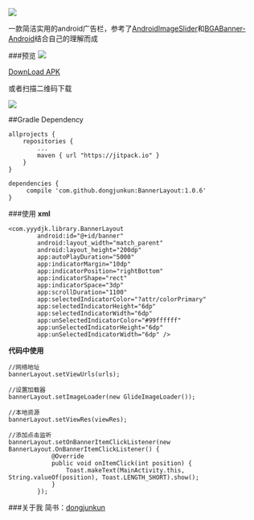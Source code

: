 [![](https://jitpack.io/v/dongjunkun/BannerLayout.svg)](https://jitpack.io/#dongjunkun/BannerLayout)

一款简洁实用的android广告栏，参考了[AndroidImageSlider](https://github.com/daimajia/AndroidImageSlider)和[BGABanner-Android](https://github.com/bingoogolapple/BGABanner-Android)结合自己的理解而成

###预览
<img src="https://raw.githubusercontent.com/dongjunkun/BannerLayoutDemo/master/art/bannerLayoutDemo1.gif"/>

<a href="https://raw.githubusercontent.com/dongjunkun/BannerLayout/master/bannerlayoutsimple.apk">DownLoad APK</a>

或者扫描二维码下载

<img src="https://raw.githubusercontent.com/dongjunkun/BannerLayoutDemo/master/art/1453087757.png"/>

##Gradle Dependency
```
allprojects {
    repositories {
        ...
        maven { url "https://jitpack.io" }
    }
}

dependencies {
     compile 'com.github.dongjunkun:BannerLayout:1.0.6'
}

```

###使用
**xml**
```
<com.yyydjk.library.BannerLayout
        android:id="@+id/banner"
        android:layout_width="match_parent"
        android:layout_height="200dp"
        app:autoPlayDuration="5000"
        app:indicatorMargin="10dp"
        app:indicatorPosition="rightBottom"
        app:indicatorShape="rect"
        app:indicatorSpace="3dp"
        app:scrollDuration="1100"
        app:selectedIndicatorColor="?attr/colorPrimary"
        app:selectedIndicatorHeight="6dp"
        app:selectedIndicatorWidth="6dp"
        app:unSelectedIndicatorColor="#99ffffff"
        app:unSelectedIndicatorHeight="6dp"
        app:unSelectedIndicatorWidth="6dp" />
```

**代码中使用**
```
//网络地址
bannerLayout.setViewUrls(urls);

//设置加载器
bannerLayout.setImageLoader(new GlideImageLoader());

//本地资源
bannerLayout.setViewRes(viewRes);

//添加点击监听
bannerLayout.setOnBannerItemClickListener(new BannerLayout.OnBannerItemClickListener() {
            @Override
            public void onItemClick(int position) {
                Toast.makeText(MainActivity.this, String.valueOf(position), Toast.LENGTH_SHORT).show();
            }
        });
```

###关于我
简书：[dongjunkun](http://www.jianshu.com/users/f07458c1a8f3/latest_articles)
